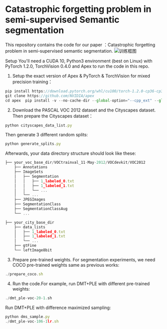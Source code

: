 

# Catastrophic forgetting problem in semi-supervised Semantic segmentation
This repository contains the code for our paper ：Catastrophic forgetting problem in semi-supervised semantic segmentation.
![训练框图](https://user-images.githubusercontent.com/68488554/162558679-0eec28c0-5a28-4f1b-989e-1982f2388c9c.jpg)

Setup
You'll need a CUDA 10, Python3 environment (best on Linux) with PyTorch 1.2.0, TorchVision 0.4.0 and Apex to run the code in this repo.

1. Setup the exact version of Apex & PyTorch & TorchVision for mixed precision training：

```js
pip install https://download.pytorch.org/whl/cu100/torch-1.2.0-cp36-cp36m-manylinux1_x86_64.whl && pip install https://download.pytorch.org/whl/cu100/torchvision-0.4.0-cp36-cp36m-manylinux1_x86_64.whl  
git clone https://github.com/NVIDIA/apex
cd apex  pip install -v --no-cache-dir --global-option="--cpp_ext" --global-option="--cuda_ext" ./
```

2.  Download the PASCAL VOC 2012 dataset and the Cityscapes dataset. Then prepare the Cityscapes dataset：
```js
python cityscapes_data_list.py
```
Then generate 3 different random splits:

```js
python generate_splits.py
```
Afterwards, your data directory structure should look like these:

```js
├── your_voc_base_dir/VOCtrainval_11-May-2012/VOCdevkit/VOC2012                    
    ├── Annotations 
    ├── ImageSets
    │   ├── Segmentation
    │   │   ├── 1_labeled_0.txt
    │   │   ├── 1_labeled_1.txt
    │   │   └── ... 
    │   └── ... 
    ├── JPEGImages
    ├── SegmentationClass
    ├── SegmentationClassAug
    └── ...

├── your_city_base_dir                     
    ├── data_lists
    │   ├── 1_labeled_0.txt
    │   ├── 1_labeled_1.txt
    │   └── ...  
    ├── gtFine
    └── leftImage8bit
```
3. Prepare pre-trained weights. For segmentation experiments, we need COCO pre-trained weights same as previous works:

```js
./prepare_coco.sh
```
4. Run the code.For example, run DMT+PLE with different pre-trained weights:
```js
./dmt_ple-voc-20-1.sh
```
Run DMT+PLE with difference maximized sampling:

```js
python dms_sample.py
./dmt_ple-voc-106-1lr.sh
```

